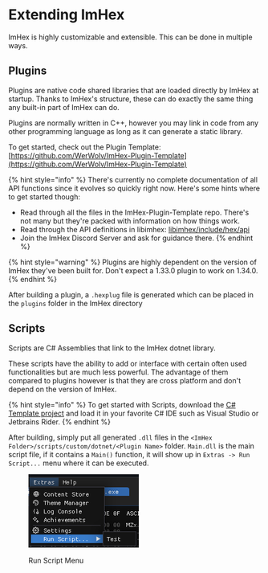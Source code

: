 # Extending ImHex

ImHex is highly customizable and extensible. This can be done in multiple ways.

## Plugins

Plugins are native code shared libraries that are loaded directly by ImHex at startup. Thanks to ImHex's structure, these can do exactly the same thing any built-in part of ImHex can do.&#x20;

Plugins are normally written in C++, however you may link in code from any other programming language as long as it can generate a static library.

To get started, check out the Plugin Template: [https://github.com/WerWolv/ImHex-Plugin-Template](https://github.com/WerWolv/ImHex-Plugin-Template)

{% hint style="info" %}
There's currently no complete documentation of all API functions since it evolves so quickly right now. Here's some hints where to get started though:

* Read through all the files in the ImHex-Plugin-Template repo. There's not many but they're packed with information on how things work.
* Read through the API definitions in libimhex: [libimhex/include/hex/api](https://github.com/WerWolv/ImHex/tree/master/lib/libimhex/include/hex/api)
* Join the ImHex Discord Server and ask for guidance there.
{% endhint %}

{% hint style="warning" %}
Plugins are highly dependent on the version of ImHex they've been built for. Don't expect a 1.33.0 plugin to work on 1.34.0.
{% endhint %}

After building a plugin, a `.hexplug` file is generated which can be placed in the `plugins` folder in the ImHex directory

## Scripts

Scripts are C# Assemblies that link to the ImHex dotnet library.&#x20;

These scripts have the ability to add or interface with certain often used functionalities but are much less powerful. The advantage of them compared to plugins however is that they are cross platform and don't depend on the version of ImHex.

{% hint style="info" %}
To get started with Scripts, download the [C# Template project](https://github.com/WerWolv/ImHex/tree/master/plugins/script\_loader/templates) and load it in your favorite C# IDE such as Visual Studio or Jetbrains Rider.
{% endhint %}

After building, simply put all generated `.dll` files in the `<ImHex Folder>/scripts/custom/dotnet/<Plugin Name>` folder. `Main.dll` is the main script file, if it contains a `Main()` function, it will show up in `Extras -> Run Script...` menu where it can be executed.

<figure><img src="../.gitbook/assets/menu/extras_run_script.png" alt=""><figcaption><p>Run Script Menu</p></figcaption></figure>
